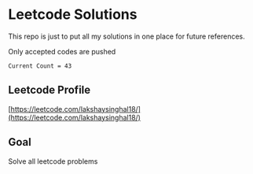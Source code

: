 # Leetcode Solutions
This repo is just to put all my solutions in one place for future references.

Only accepted codes are pushed

`Current Count = 43`

## Leetcode Profile
[https://leetcode.com/lakshaysinghal18/](https://leetcode.com/lakshaysinghal18/)

##  Goal
Solve all leetcode problems
